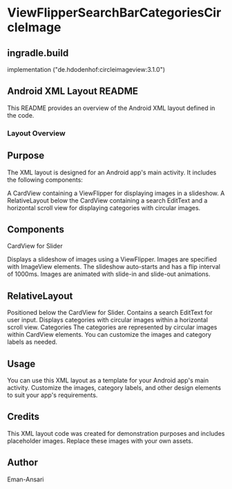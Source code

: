 # ViewFlipperSearchBarCategoriesCircleImage

## ingradle.build
implementation ("de.hdodenhof:circleimageview:3.1.0")

## Android XML Layout README
This README provides an overview of the Android XML layout defined in the code.

### Layout Overview
## Purpose
The XML layout is designed for an Android app's main activity. It includes the following components:

A CardView containing a ViewFlipper for displaying images in a slideshow.
A RelativeLayout below the CardView containing a search EditText and a horizontal scroll view for displaying categories with circular images.
## Components
CardView for Slider

Displays a slideshow of images using a ViewFlipper.
Images are specified with ImageView elements.
The slideshow auto-starts and has a flip interval of 1000ms.
Images are animated with slide-in and slide-out animations.

## RelativeLayout

Positioned below the CardView for Slider.
Contains a search EditText for user input.
Displays categories with circular images within a horizontal scroll view.
Categories
The categories are represented by circular images within CardView elements. You can customize the images and category labels as needed.

## Usage
You can use this XML layout as a template for your Android app's main activity. Customize the images, category labels, and other design elements to suit your app's requirements.

## Credits
This XML layout code was created for demonstration purposes and includes placeholder images. Replace these images with your own assets.

## Author
Eman-Ansari






